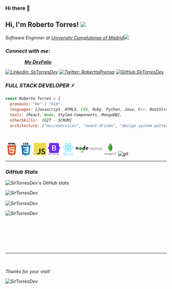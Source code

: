 ### Hi there 👋

<h2> Hi, I'm Roberto Torres! <img src="https://media.giphy.com/media/SS8CV2rQdlYNLtBCiF/source.gif" width="25"></h2>

<p><em>Software Enginner at <a href="http://www.ucm.es">University Cumplutense of Madrid</a><img src="https://media.giphy.com/media/fYSnHlufseco8Fh93Z/giphy.gif" width="30">
<h3 align="left">Connect with me:</h3> 
<p>
<strong><a href="https://website-six-fawn.vercel.app/" target="blank" style='margin-left:60px'>My DevFolio</a></strong>
 

[![Linkedin: SirTorresDev](https://img.shields.io/badge/-robertoTorres-blue?style=flat-square&logo=Linkedin&logoColor=white&link=https://www.linkedin.com/in/roberto-torres-prensa/)](https://www.linkedin.com/in/roberto-torres-prensa/)
[![Twitter: RoberttoPrensa](https://img.shields.io/twitter/follow/RoberttoPrensa?style=social)](https://twitter.com/RoberttoPrensa)
[![GitHub SirTorresDev](https://img.shields.io/github/followers/SirTorresDev?label=follow&style=social)](https://github.com/SirTorresDev) 
</p>

### FULL STACK DEVELOPER ⚡ 
```javascript
const Roberto Torres = {
  pronouns: "He" | "him",
  lenguages: [Javascript, HTML5, CSS, Ruby, Python, Java, C++, BootStrap],
  tools: [React, Node, Styled-Components, MongoDB],
  otherSkills:  [GIT - SCRUM]
  architecture: ["microservices", "event-driven", "design system pattern"]
```
<br>
<p align="left"> 
  <img src="https://raw.githubusercontent.com/devicons/devicon/master/icons/html5/html5-original-wordmark.svg" alt="html5" width="40" height="40"/> 
  <img src="https://raw.githubusercontent.com/devicons/devicon/master/icons/css3/css3-original-wordmark.svg" alt="css3" width="40" height="40"/> 
  <img src="https://raw.githubusercontent.com/devicons/devicon/master/icons/javascript/javascript-original.svg" alt="javascript" width="40" height="40"/> 
  <img src="https://raw.githubusercontent.com/devicons/devicon/master/icons/bootstrap/bootstrap-plain-wordmark.svg" alt="bootstrap" width="40" height="40"/>
  <img src="https://raw.githubusercontent.com/devicons/devicon/master/icons/react/react-original-wordmark.svg" alt="react" width="40" height="40"/> 
  <img src="https://raw.githubusercontent.com/devicons/devicon/master/icons/nodejs/nodejs-original-wordmark.svg" alt="nodejs" width="40" height="40"/> 
  <img src="https://raw.githubusercontent.com/devicons/devicon/master/icons/express/express-original-wordmark.svg" alt="express" width="40" height="40"/> 
  <img src="https://raw.githubusercontent.com/devicons/devicon/master/icons/mongodb/mongodb-original-wordmark.svg" alt="mongodb" width="40" height="40"/> 
  <img src="https://www.vectorlogo.zone/logos/git-scm/git-scm-icon.svg" alt="git" width="40" height="40"/> 
</p>


***



### GitHub Stats

![SirTorresDev's GitHub stats](https://github-readme-stats.vercel.app/api?username=SirTorresDev&hide=["contribs","prs"])

<p align="left"><img src="https://github-profile-trophy.vercel.app/?username=SirTorresDev" alt="SirTorresDev" /></p>
<p><img align="center" src="https://github-readme-streak-stats.herokuapp.com/?user=SirTorresDev&" alt="SirTorresDev" /></p>
<p><img align="left" src="https://github-readme-stats.vercel.app/api/top-langs?username=SirTorresDev&show_icons=true&locale=en&layout=compact" alt="SirTorresDev" /></p>
<br><br><br><br><br><br><br>


***



<br><br>
Thanks for your visit!
<p align="left"> <img src="https://komarev.com/ghpvc/?username=SirTorresDev&label=Profile%20views&color=0e75b6&style=flat" alt="SirTorresDev" /> </p>

